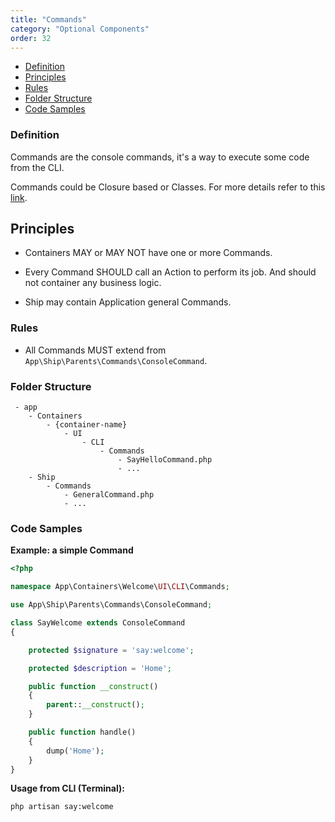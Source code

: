 ```yaml
---
title: "Commands"
category: "Optional Components"
order: 32
---
```


* [Definition](#definition)
* [Principles](#principles)
* [Rules](#rules)
* [Folder Structure](#folder-structure)
* [Code Samples](#code-samples)

<a name="definition"></a>

### Definition

Commands are the console commands, it's a way to execute some code from the CLI.

Commands could be Closure based or Classes. For more details refer to this [link](https://laravel.com/docs/artisan).

<a name="principles"></a>

## Principles

- Containers MAY or MAY NOT have one or more Commands.

- Every Command SHOULD call an Action to perform its job. And should not container any business logic.

- Ship may contain Application general Commands.


<a name="rules"></a>

### Rules

- All Commands MUST extend from `App\Ship\Parents\Commands\ConsoleCommand`.

<a name="folder-structure"></a>

### Folder Structure

```
 - app
    - Containers
        - {container-name}
            - UI
                - CLI
                    - Commands
                        - SayHelloCommand.php
                        - ...
    - Ship
        - Commands
            - GeneralCommand.php
            - ...
```

<a name="code-samples"></a>

### Code Samples

**Example: a simple Command**

```php
<?php

namespace App\Containers\Welcome\UI\CLI\Commands;

use App\Ship\Parents\Commands\ConsoleCommand;

class SayWelcome extends ConsoleCommand
{

    protected $signature = 'say:welcome';

    protected $description = 'Home';

    public function __construct()
    {
        parent::__construct();
    }

    public function handle()
    {
        dump('Home');
    }
}

```

**Usage from CLI (Terminal):**

```shell
php artisan say:welcome
```
